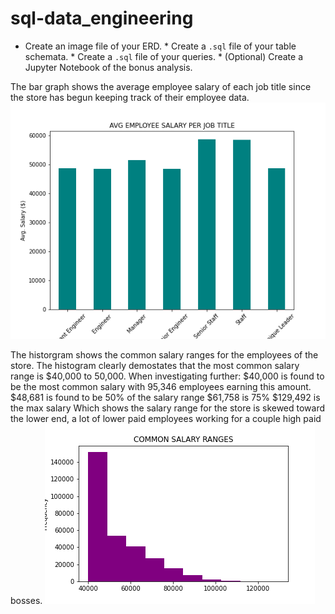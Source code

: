 # sql-data_engineering
 * Create an image file of your ERD.  * Create a `.sql` file of your table schemata.  * Create a `.sql` file of your queries.  * (Optional) Create a Jupyter Notebook of the bonus analysis.

The bar graph shows the average employee salary of each job title since the store has begun keeping track of their employee data.  
![AVGSalary](employeeSQL/Avg.Salary.png)

The historgram shows the common salary ranges for the employees of the store. The histogram clearly demostates that the most common salary range is $40,000 to 50,000. 
When investigating further: 
  $40,000 is found to be the most common salary with 95,346 employees earning this amount.  
  $48,681 is found to be 50% of the salary range
  $61,758 is 75%
  $129,492 is the max salary
  Which shows the salary range for the store is skewed toward the lower end, a lot of lower paid employees working for a couple high paid bosses.
![SalaryRanges](employeeSQL/Salary_ranges.png)
